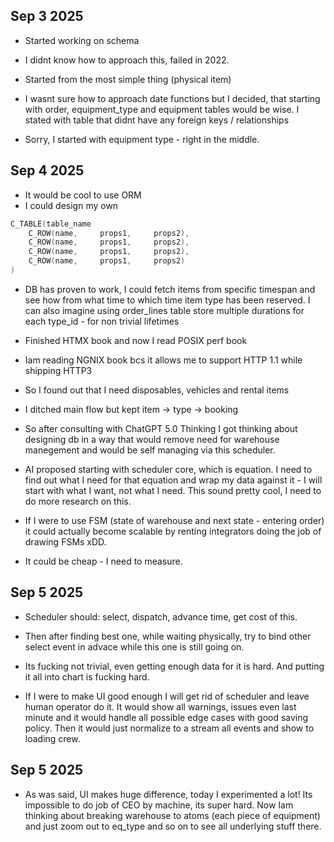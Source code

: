 ## Sep 3 2025

- Started working on schema
- I didnt know how to approach this, failed in 2022.
- Started from the most simple thing (physical item)
- I wasnt sure how to approach date functions but I decided, that starting
with order, equipment_type and equipment tables would be wise. I stated
with table that didnt have any foreign keys / relationships

- Sorry, I started with equipment type - right in the middle.

## Sep 4 2025

- It would be cool to use ORM
- I could design my own
```c
C_TABLE(table_name
    C_ROW(name,     props1,     props2),
    C_ROW(name,     props1,     props2),
    C_ROW(name,     props1,     props2),
    C_ROW(name,     props1,     props2)
)
```

- DB has proven to work, I could fetch items from specific timespan 
and see how from what time to which time item type has been reserved.
I can also imagine using order_lines table store multiple durations for
each type_id - for non trivial lifetimes

- Finished HTMX book and now I read POSIX perf book
- Iam reading NGNIX book bcs it allows me to support HTTP 1.1 while shipping
HTTP3

- So I found out that I need disposables, vehicles and rental items
- I ditched main flow but kept item -> type -> booking

- So after consulting with ChatGPT 5.0 Thinking I got thinking about designing
db in a way that would remove need for warehouse manegement and would
be self managing via this scheduler.

- AI proposed starting with scheduler core, which is equation. I need to find
out what I need for that equation and wrap my data against it - I will start
with what I want, not what I need. This sound pretty cool, I need to do more
research on this.

- If I were to use FSM (state of warehouse and next state - entering order)
it could actually become scalable by renting integrators doing the job
of drawing FSMs xDD.

- It could be cheap - I need to measure.

## Sep 5 2025

- Scheduler should: select, dispatch, advance time, get cost of this. 
- Then after finding best one, while waiting physically, try to bind other
select event in advace while this one is still going on.

- Its fucking not trivial, even getting enough data for it is hard. And
putting it all into chart is fucking hard.

- If I were to make UI good enough I will get rid of scheduler and leave
human operator do it. It would show all warnings, issues even last minute
and it would handle all possible edge cases with good saving policy.
Then it would just normalize to a stream all events and show to loading crew.

## Sep 5 2025

- As was said, UI makes huge difference, today I experimented a lot! Its
impossible to do job of CEO by machine, its super hard. Now Iam thinking
about breaking warehouse to atoms (each piece of equipment) and just zoom out
to eq_type and so on to see all underlying stuff there.
